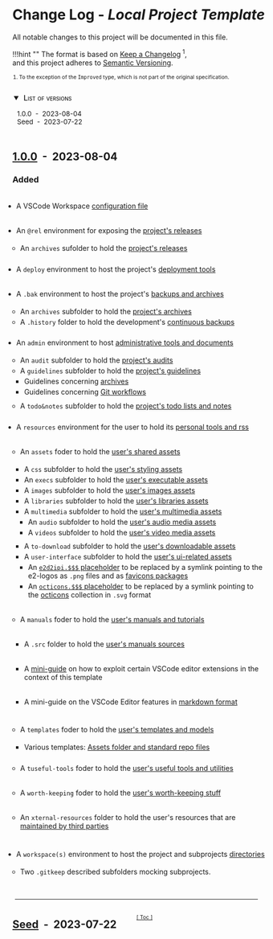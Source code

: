 <!-- markdownlint-disable MD024 MD051 -->
# Change Log - *Local Project Template*
<!--
-------------------------------------------------------------------------------------------------------------------------------------
___  HEADER     _______________________________________________________________
---------------------------------------------------------------------------------------------------------------------------->

All notable changes to this project will be documented in this file.

!!!hint ""
    The format is based on
    [Keep a Changelog](https://keepachangelog.com/en/1.0.0/)<sup>&nbsp;1</sup>,
    <br/>
    and this project adheres to [Semantic Versioning](https://semver.org/spec/v2.0.0.html).

</div>
<ol class="note">
<li> To the exception of the <span class="note"><code>Improved</code></span> type, which is not part of the original specification.</li>
</li>
</ol>

<!-- @import "[TOC]" {cmd="toc" depthFrom=2 depthTo=2 orderedList=false} -->
<details open id="toc">
<summary>
<span>List of versions<span></summary>

<!-- code_chunk_output -->

- [1.0.0 &nbsp;-&nbsp; 2023-08-04](#100httpsgithubcome2d2ipitmpl-local-project-holdercomparev000v100-nbsp-nbsp-2023-08-04)
- [Seed &nbsp;-&nbsp; 2023-07-22](#seedhttpsgithubcome2d2ipitmpl-local-project-holderreleasestagv000-nbsp-nbsp-2023-07-22)

<!-- /code_chunk_output -->

</details>

<!--
-------------------------------------------------------------------------------------------------------------------------------------
___  TEMPLATES     ____________________________________________________________
-----------------------------------------------------------------------------------------------------------------------------
Note. The "Unreleased" template is NOT preceded by a [Toc] link (due to the fact that it is the
first entry in the file ... and because its positioning would be different). Therefore, the link must
be added when the version is released (see "Compared / Tag-only Versioned Header" below).

UNRELEASED VERSION (includes the bottom separator line)
´´´´´´´´´´´´´´´´´´´´´´´´´´´´´´´´´´´´´´´´´´´´´´´´´´´´´´´´´´´´´´´´´´´´´´´´´´´´´´´´´´
## [Unreleased](https://github.com/e2d2ipi/tmpl-local-project-holder/compare/...HEAD)

### Added

- ...

### Changed

- ...

### Improved

- ...

### Deprecated

- ...

### Removed

- ...

### Fixed

- ...

### Security

- ...

-------------------------------------------------------------------------------------------------------------------------------------

COMPARED VERSIONED HEADER
´´´´´´´´´´´´´´´´´´´´´´´´´´´´´´´´´´´´´´´´´´´´´´´´´
<a class="toc" title="&uarr; Table Of Contents &uarr;" href="#toc">[&nbsp;Toc&nbsp;]</a>

## [<vers>](https://github.com/e2d2ipi/tmpl-local-project-holder/compare/<to-that>...<this>) &nbsp;-&nbsp; <yyy-mm-dd>

- - -

TAG-ONLY VERSIONED HEADER
´´´´´´´´´´´´´´´´´´´´´´´´´´´´´´´´´´´´´´´´´´´´´´´´
<a class="toc" title="&uarr; Table Of Contents &uarr;" href="#toc">[&nbsp;Toc&nbsp;]</a>

## [<vers>](https://github.com/e2d2ipi/tmpl-local-project-holder/releases/tag/<the-tag>) &nbsp;-&nbsp; <yyy-mm-dd>

<!--
-------------------------------------------------------------------------------------------------------------------------------------
___ CHANGELOG   ____________________________________________________________
-----------------------------------------------------------------------------------------------------------------------------
NEW  VERSION  CHECKLIST  (!!! Release Brsnch !!!)
´´´´´´´´´´´´´´´´´´´´´´´´´´´´´´´´´´´´´´´´´´´´´´´´´´´´´´´´´´´´´´´´´´´´´´´´
The first 3 steps below should be taken  on the `develop` branch,
BEFORE  the `telease` branch is created.

  [   ]  COPY-PASTE the desired header  in place of the "[Unreleased](...)" one

  [   ]  UPDATE the new header with the release's <version>, <tag(s)> and <date>.

  [   ]  REPLACE [Unreleased] by the last release's next version

The next steps should be done on the `develop` branch, but only
AFTER the `release` branch is created (optional, but recommended).

  [   ]  CHECK OUT the `develop` branch

  [   ]  CREATE a new [Unreleased] entry on top

The step below finalizes the release's changelog. It should be the last commit on the `release`
branch before the final merge happens.

  [   ]  MODIFY the comparison settings from `...HEAD` to `<last-vers-tag>...<new-vers-tag>`

-->

## [1.0.0](https://github.com/e2d2ipi/tmpl-local-project-holder/compare/v0.0.0...v1.0.0) &nbsp;-&nbsp; 2023-08-04

### Added

- A VSCode Workspace [configuration file](./vscode-index.code-workspace)

- An `@rel` environment for exposing the [project's releases](./@rel/.gitkeep)
  - An `archives` sufolder to hold the [project's releases](./@rel/archives/.gitkeep)

- A `deploy` environment to host the project's [deployment tools](/deploy/.gitkeep)

- A `.bak` environment to host the project's [backups and archives](/.bak/.gitkeep)
  - An `archives` subfolder to hold the [project's archives](./.bak/archives/.gitkeep)
  - A `.history` folder to hold the development's [continuous backups](./.bak/.history/.gitkeep)

- An `admin` environment to host [administrative tools and documents](./admin/.gitkeep)
  - An `audit` subfolder to hold the [project's audits](./admin/audits/.gitkeep)
  - A `guidelines` subfolder to hold the [project's guidelines](./admin/guidelines/.gitkeep)
    - Guidelines concerning [archives](./admin/guidelines/handling-archives/handling-archives.md)
    - Guidelines concerning [Git workflows](./admin/guidelines/git-branching/git-branching-model.md)
  - A `todo&notes` subfolder to hold the [project's todo lists and notes](./admin/todo&notes/.gitkeep)

- A `resources` environment for the user to hold its [personal tools and rss](./resources/.gitkeep)
  - An `assets` foder to hold the [user's shared assets](./resources/assets/.gitkeep)
    - A `css` subfolder to hold the [user's styling assets](./resources/assets/css/.gitkeep)
    - An `execs` subfolder to hold the [user's executable assets](./resources/assets/execs/.gitkeep)
    - A `images` subfolder to hold the [user's images assets](./resources/assets/images/.gitkeep)
    - A `libraries` subfolder to hold the [user's libraries assets](./resources/assets/libraries/.gitkeep)
    - A `multimedia` subfolder to hold the [user's multimedia assets](./resources/assets/multimedia/.gitkeep)
      - An `audio` subfolder to hold the [user's audio media assets](./resources/assets/multimedia/audio/.gitkeep)
      - A `videos` subfolder to hold the [user's video media assets](./resources/assets/multimedia/videos/.gitkeep)
    - A `to-download` subfolder to hold the [user's downloadable assets](./resources/assets/to-download/.gitkeep)
    - A `user-interface` subfolder to hold the [user's ui-related assets](./resources/assets/user-interface/.gitkeep)
      - An [`e2d2ipi.$$$` placeholder](./resources/assets/user-interface/e2d2ipi.$$$/) to be replaced by a symlink pointing to the e2-logos as `.png` files and as [favicons packages](https://realfavicongenerator.net/)
      - An [`octicons.$$$` placeholder](./resources/assets/user-interface/octicons.$$$/) to be replaced by a symlink pointing to the [octicons](https://primer.style/octicons/) collection in `.svg` format

  - A `manuals` foder to hold the [user's manuals and tutorials](./resources/manuals/.gitkeep)
    - A `.src` folder to hold the [user's manuals sources](./resources/manuals/.src/.gitkeep)
    - A [mini-guide](./resources/manuals/vscode-custom-features) on how to exploit certain VSCode editor extensions in the context of this template

    - A mini-guide on the VSCode Editor features in [markdown format](./resources/manuals/vscode-custom-features/vscode-custom-features.md)
  - A `templates` foder to hold the [user's templates and models](./resources/templates/.gitkeep)
    - Various templates: [Assets folder and standard repo files](./resources/templates/.gitkeep)
  - A `tuseful-tools` foder to hold the [user's useful tools and utilities](./resources/useful-tools/.gitkeep)
  - A `worth-keeping` foder to hold the [user's worth-keeping stuff](./resources/worth-keeping/.gitkeep)
  - An `xternal-resources` folder to hold the user's resources that are [maintained by third parties](./resources/xternal-resources/.gitkeep)
- A `workspace(s)` environment to host the project and subprojects [directories](./workspaces/.gitkeep)
  - Two `.gitkeep` described subfolders mocking subprojects.

-------------------------------------------------------------------------------------------------------------------------------------

<a class="toc" title="&uarr; Table Of Contents &uarr;" href="#toc">[&nbsp;Toc&nbsp;]</a>

## [Seed](https://github.com/e2d2ipi/tmpl-local-project-holder/releases/tag/v0.0.0) &nbsp;-&nbsp; 2023-07-22

<!-- markdownlint-disable MD024 MD051 -->
<!--
-------------------------------------------------------------------------------------------------------------------------------------
___  [ x ]  INSTALLATION  CHECKLIST     __________________________________________
----------------------------------------------------------------------------------------------------------------------------

[   ]  COPY / MOVE the template to `/CHANGELOG.md` (at repo's root-level)

[   ]  UPDATE the document's title (e.g. "Change Log - My Project")

[   ]  REPLACE https://github.com/e2d2ipi/tmpl-local-project-holder to the actual repository's URL.
       There are 5 instances of it:
        [   ]  3x in the TEMPLATE section
        [   ]  1x in the [0.0.0] vesion
        [   ]  1x in the [Unreleasd] vesion

[   ]  SET the [Seed] version's date to the project's start date

 [   ]  ADD the v0.0.0 tag to the commit tree

[   ]  DONE. Move this checklist at the bottom of this file (or deleting it)

-->

<style>
  .admonition {
    width: 300pt;
    font-size:95%;
    margin-left:50pt;
  }

  a.toc {
    position: relative;
    display: inline-block;
    top: 6ex;
    left: 21em;
    padding-left: 20pt;
    font-size:75%;
    font-weight:400;
  }

  hr {
    top: 2.5ex;
    width: 96%;
    left: 1%;
    position: relative;
  }

  ul {
    padding-bottom: 5pt;
  }

  ul li {
    margin-left: -12pt;
    padding-top: 3pt;
  }

  ol.note {
    font-size:75%;
    padding-left: 10pt;
    margin-bottom:20pt;
  }

  span.note {
    font-size: 110%
  }

  code.note {
    font-size: 110%
  }

  #toc {
    font-size:95%;
    margin-bottom:20pt;
    margin: 14pt 0pt 32pt 10pt
  }

  #toc summary {
    margin-left: -8pt;
    margin-bottom:2pt;
    font-weight: bold;
    font-size: 110%;
    font-variant: small-caps;
    font-weight:500
  }

  #toc span {
    margin-left: 3pt;
  }

  #toc li {
    margin-left: -3pt;
    padding-top: 0pt;
  }
</style>
